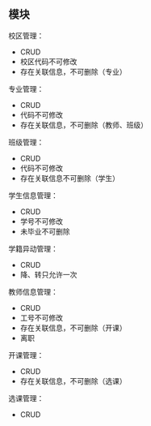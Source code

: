 ## 模块

校区管理：

- CRUD
- 校区代码不可修改
- 存在关联信息，不可删除（专业）

专业管理：

- CRUD
- 代码不可修改
- 存在关联信息，不可删除（教师、班级）

班级管理：

- CRUD
- 代码不可修改
- 存在关联信息不可删除（学生）

学生信息管理：

- CRUD
- 学号不可修改
- 未毕业不可删除

学籍异动管理：

- CRUD
- 降、转只允许一次

教师信息管理：

- CRUD
- 工号不可修改
- 存在关联信息，不可删除（开课）
- 离职

开课管理：

- CRUD
- 存在关联信息，不可删除（选课）

选课管理：

- CRUD
